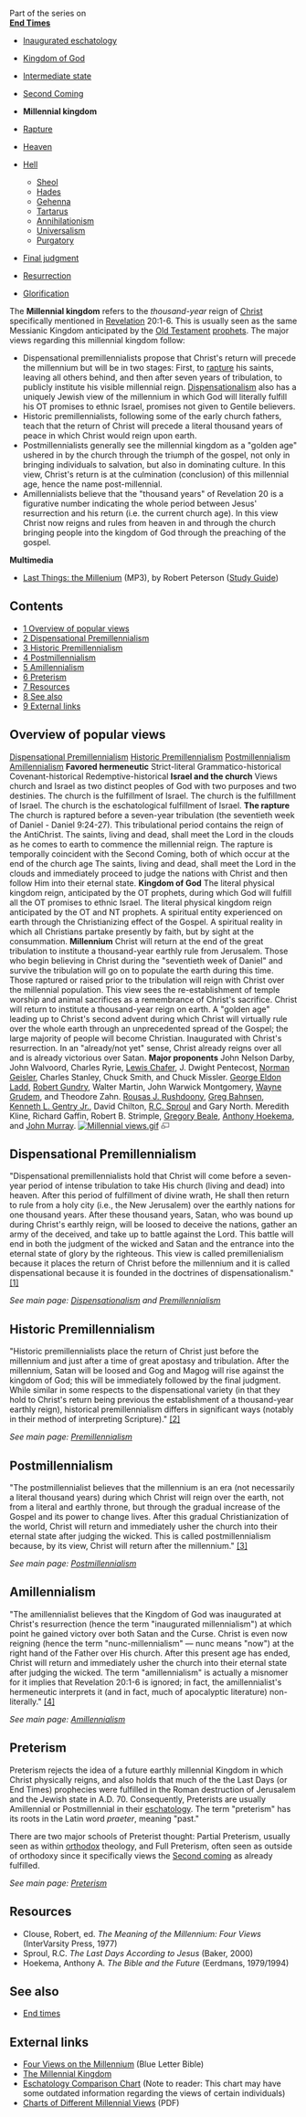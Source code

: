 Part of the series on  
**[End Times](End_times "End times")**
-   [Inaugurated eschatology](Inaugurated_eschatology "Inaugurated eschatology")
-   [Kingdom of God](Kingdom_of_God "Kingdom of God")
-   [Intermediate state](Intermediate_state "Intermediate state")
-   [Second Coming](Second_Coming "Second Coming")
-   **Millennial kingdom**
-   [Rapture](Rapture "Rapture")
-   [Heaven](Heaven "Heaven")
-   [Hell](Hell "Hell")
    -   [Sheol](Sheol "Sheol")
    -   [Hades](Hades "Hades")
    -   [Gehenna](Gehenna "Gehenna")
    -   [Tartarus](Tartarus "Tartarus")
    -   [Annihilationism](Annihilationism "Annihilationism")
    -   [Universalism](Universalism "Universalism")
    -   [Purgatory](Purgatory "Purgatory")

-   [Final judgment](Final_judgment "Final judgment")
-   [Resurrection](Resurrection "Resurrection")
-   [Glorification](Glorification "Glorification")

The **Millennial kingdom** refers to the *thousand-year* reign of
[Christ](Jesus "Jesus") specifically mentioned in
[Revelation](Revelation "Revelation") 20:1-6. This is usually seen
as the same Messianic Kingdom anticipated by the
[Old Testament](Old_Testament "Old Testament")
[prophets](Prophet "Prophet"). The major views regarding this
millennial kingdom follow:

-   Dispensational premillennialists propose that Christ's return
    will precede the millennium but will be in two stages: First, to
    [rapture](Rapture "Rapture") his saints, leaving all others behind,
    and then after seven years of tribulation, to publicly institute
    his visible millennial reign.
    [Dispensationalism](Dispensationalism "Dispensationalism") also has
    a uniquely Jewish view of the millennium in which God will
    literally fulfill his OT promises to ethnic Israel, promises not
    given to Gentile believers.
-   Historic premillennialists, following some of the early church
    fathers, teach that the return of Christ will precede a literal
    thousand years of peace in which Christ would reign upon earth.
-   Postmillennialists generally see the millennial kingdom as a
    "golden age" ushered in by the church through the triumph of the
    gospel, not only in bringing individuals to salvation, but also in
    dominating culture. In this view, Christ's return is at the
    culmination (conclusion) of this millennial age, hence the name
    post-millennial.
-   Amillennialists believe that the "thousand years" of Revelation
    20 is a figurative number indicating the whole period between
    Jesus' resurrection and his return (i.e. the current church age).
    In this view Christ now reigns and rules from heaven in and through
    the church bringing people into the kingdom of God through the
    preaching of the gospel.



**Multimedia**

-   [Last Things: the Millenium](http://worldwidefreeresources.com/upload/ST240_Lecture_34.mp3)
    (MP3), by Robert Peterson
    ([Study Guide](http://worldwidefreeresources.com/upload/ST240_SG_34.pdf))

## Contents

-   [1 Overview of popular views](#Overview_of_popular_views)
-   [2 Dispensational Premillennialism](#Dispensational_Premillennialism)
-   [3 Historic Premillennialism](#Historic_Premillennialism)
-   [4 Postmillennialism](#Postmillennialism)
-   [5 Amillennialism](#Amillennialism)
-   [6 Preterism](#Preterism)
-   [7 Resources](#Resources)
-   [8 See also](#See_also)
-   [9 External links](#External_links)

## Overview of popular views

[Dispensational Premillennialism](#Dispensational_Premillennialism)
[Historic Premillennialism](#Historic_Premillennialism)
[Postmillennialism](#Postmillennialism)
[Amillennialism](#Amillennialism)
**Favored hermeneutic**
Strict-literal
Grammatico-historical
Covenant-historical
Redemptive-historical
**Israel and the church**
Views church and Israel as two distinct peoples of God with two
purposes and two destinies.
The church is the fulfillment of Israel.
The church is the fulfillment of Israel.
The church is the eschatological fulfillment of Israel.
**The rapture**
The church is raptured before a seven-year tribulation (the
seventieth week of Daniel - Daniel 9:24-27). This tribulational
period contains the reign of the AntiChrist.
The saints, living and dead, shall meet the Lord in the clouds as
he comes to earth to commence the millennial reign.
The rapture is temporally coincident with the Second Coming, both
of which occur at the end of the church age
The saints, living and dead, shall meet the Lord in the clouds and
immediately proceed to judge the nations with Christ and then
follow Him into their eternal state.
**Kingdom of God**
The literal physical kingdom reign, anticipated by the OT prophets,
during which God will fulfill all the OT promises to ethnic Israel.
The literal physical kingdom reign anticipated by the OT and NT
prophets.
A spiritual entity experienced on earth through the Christianizing
effect of the Gospel.
A spiritual reality in which all Christians partake presently by
faith, but by sight at the consummation.
**Millennium**
Christ will return at the end of the great tribulation to institute
a thousand-year earthly rule from Jerusalem. Those who begin
believing in Christ during the "seventieth week of Daniel" and
survive the tribulation will go on to populate the earth during
this time. Those raptured or raised prior to the tribulation will
reign with Christ over the millennial population. This view sees
the re-establishment of temple worship and animal sacrifices as a
remembrance of Christ's sacrifice.
Christ will return to institute a thousand-year reign on earth.
A "golden age" leading up to Christ's second advent during which
Christ will virtually rule over the whole earth through an
unprecedented spread of the Gospel; the large majority of people
will become Christian.
Inaugurated with Christ's resurrection. In an "already/not yet"
sense, Christ already reigns over all and is already victorious
over Satan.
**Major proponents**
John Nelson Darby, John Walvoord, Charles Ryrie,
[Lewis Chafer](Lewis_Chafer "Lewis Chafer"), J. Dwight Pentecost,
[Norman Geisler](Norman_Geisler "Norman Geisler"), Charles Stanley,
Chuck Smith, and Chuck Missler.
[George Eldon Ladd](George_Eldon_Ladd "George Eldon Ladd"),
[Robert Gundry](Robert_Gundry "Robert Gundry"), Walter Martin, John
Warwick Montgomery, [Wayne Grudem](Wayne_Grudem "Wayne Grudem"),
and Theodore Zahn.
[Rousas J. Rushdoony](Rousas_J._Rushdoony "Rousas J. Rushdoony"),
[Greg Bahnsen](Greg_Bahnsen "Greg Bahnsen"),
[Kenneth L. Gentry Jr.](Kenneth_L._Gentry_Jr. "Kenneth L. Gentry Jr."),
David Chilton, [R.C. Sproul](R.C._Sproul "R.C. Sproul") and Gary
North.
Meredith Kline, Richard Gaffin, Robert B. Strimple,
[Gregory Beale](Gregory_Beale "Gregory Beale"),
[Anthony Hoekema](Anthony_Hoekema "Anthony Hoekema"), and
[John Murray](John_Murray "John Murray").
[![Millennial views.gif](images/thumb/4/45/Millennial_views.gif/500px-Millennial_views.gif)](http://www.theopedia.com/File:Millennial_views.gif)
[![image](data:image/png;base64,iVBORw0KGgoAAAANSUhEUgAAAA8AAAALCAAAAACFLIiAAAAAAnRSTlMA/1uRIrUAAABPSURBVAjXY/j///+5vXDwjAHIr26ZAgXZe8H8a/+hoIcw/9nevdVL9+79DuPvzQYZFPUezu8BMZLXgkExnD8HAu6hqv//n+HZVjD4DuUDAKlChD3fj6aPAAAAAElFTkSuQmCC)](http://www.theopedia.com/File:Millennial_views.gif "Enlarge")
## Dispensational Premillennialism

"Dispensational premillennialists hold that Christ will come before
a seven-year period of intense tribulation to take His church
(living and dead) into heaven. After this period of fulfillment of
divine wrath, He shall then return to rule from a holy city (i.e.,
the New Jerusalem) over the earthly nations for one thousand years.
After these thousand years, Satan, who was bound up during Christ's
earthly reign, will be loosed to deceive the nations, gather an
army of the deceived, and take up to battle against the Lord. This
battle will end in both the judgment of the wicked and Satan and
the entrance into the eternal state of glory by the righteous. This
view is called premillenialism because it places the return of
Christ before the millennium and it is called dispensational
because it is founded in the doctrines of dispensationalism."
[[1]](http://www.blueletterbible.org/faq/mill.html)

*See main page: [Dispensationalism](Dispensationalism "Dispensationalism") and [Premillennialism](Premillennialism "Premillennialism")*
## Historic Premillennialism

"Historic premillennialists place the return of Christ just before
the millennium and just after a time of great apostasy and
tribulation. After the millennium, Satan will be loosed and Gog and
Magog will rise against the kingdom of God; this will be
immediately followed by the final judgment. While similar in some
respects to the dispensational variety (in that they hold to
Christ's return being previous the establishment of a thousand-year
earthly reign), historical premillennialism differs in significant
ways (notably in their method of interpreting Scripture)."
[[2]](http://www.blueletterbible.org/faq/mill.html)

*See main page: [Premillennialism](Premillennialism "Premillennialism")*
## Postmillennialism

"The postmillennialist believes that the millennium is an era (not
necessarily a literal thousand years) during which Christ will
reign over the earth, not from a literal and earthly throne, but
through the gradual increase of the Gospel and its power to change
lives. After this gradual Christianization of the world, Christ
will return and immediately usher the church into their eternal
state after judging the wicked. This is called postmillennialism
because, by its view, Christ will return after the millennium."
[[3]](http://www.blueletterbible.org/faq/mill.html)

*See main page: [Postmillennialism](Postmillennialism "Postmillennialism")*
## Amillennialism

"The amillennialist believes that the Kingdom of God was
inaugurated at Christ's resurrection (hence the term "inaugurated
millennialism") at which point he gained victory over both Satan
and the Curse. Christ is even now reigning (hence the term
"nunc-millennialism" — nunc means "now") at the right hand of the
Father over His church. After this present age has ended, Christ
will return and immediately usher the church into their eternal
state after judging the wicked. The term "amillennialism" is
actually a misnomer for it implies that Revelation 20:1-6 is
ignored; in fact, the amillennialist's hermeneutic interprets it
(and in fact, much of apocalyptic literature) non-literally."
[[4]](http://www.blueletterbible.org/faq/mill.html)

*See main page: [Amillennialism](Amillennialism "Amillennialism")*
## Preterism

Preterism rejects the idea of a future earthly millennial Kingdom
in which Christ physically reigns, and also holds that much of the
the Last Days (or End Times) prophecies were fulfilled in the Roman
destruction of Jerusalem and the Jewish state in A.D. 70.
Consequently, Preterists are usually Amillennial or Postmillennial
in their [eschatology](Eschatology "Eschatology"). The term
"preterism" has its roots in the Latin word *praeter*, meaning
"past."

There are two major schools of Preterist thought: Partial
Preterism, usually seen as within [orthodox](Orthodox "Orthodox")
theology, and Full Preterism, often seen as outside of orthodoxy
since it specifically views the
[Second coming](Second_coming "Second coming") as already
fulfilled.

*See main page: [Preterism](Preterism "Preterism")*
## Resources

-   Clouse, Robert, ed. *The Meaning of the Millennium: Four Views*
    (InterVarsity Press, 1977)
-   Sproul, R.C. *The Last Days According to Jesus* (Baker, 2000)
-   Hoekema, Anthony A. *The Bible and the Future* (Eerdmans,
    1979/1994)

## See also

-   [End times](End_times "End times")

## External links

-   [Four Views on the Millennium](http://www.blueletterbible.org/faq/mill.html)
    (Blue Letter Bible)
-   [The Millennial Kingdom](http://www.contenderministries.org/prophecy/millenial.php)
-   [Eschatology Comparison Chart](http://www.fivesolas.com/esc_chrt.htm)
    (Note to reader: This chart may have some outdated information
    regarding the views of certain individuals)
-   [Charts of Different Millennial Views](http://kimriddlebarger.squarespace.com/eschatology-charts/millennial_views.pdf)
    (PDF)



